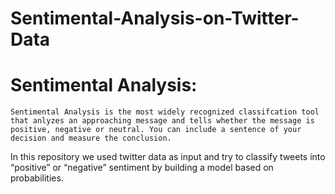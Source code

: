 # Sentimental-Analysis-on-Twitter-Data
# Sentimental Analysis:
    Sentimental Analysis is the most widely recognized classifcation tool that anlyzes an approaching message and tells whether the message is positive, negative or neutral. You can include a sentence of your decision and measure the conclusion.

In this repository we used twitter data as input and try to classify tweets into “positive” or “negative” sentiment by building a model based on probabilities.
